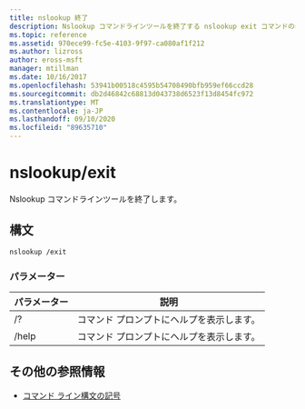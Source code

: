 ```yaml
---
title: nslookup 終了
description: Nslookup コマンドラインツールを終了する nslookup exit コマンドの参照記事。
ms.topic: reference
ms.assetid: 970ece99-fc5e-4103-9f97-ca080af1f212
ms.author: lizross
author: eross-msft
manager: mtillman
ms.date: 10/16/2017
ms.openlocfilehash: 53941b00518c4595b54708490bfb959ef66ccd28
ms.sourcegitcommit: db2d46842c68813d043738d6523f13d8454fc972
ms.translationtype: MT
ms.contentlocale: ja-JP
ms.lasthandoff: 09/10/2020
ms.locfileid: "89635710"
---
```

# <a name="nslookup-exit"></a>nslookup/exit

Nslookup コマンドラインツールを終了します。

## <a name="syntax"></a>構文

```
nslookup /exit
```

### <a name="parameters"></a>パラメーター

| パラメーター | 説明 |
| --------- | ----------- |
| /? | コマンド プロンプトにヘルプを表示します。 |
| /help | コマンド プロンプトにヘルプを表示します。 |

## <a name="additional-references"></a>その他の参照情報

- [コマンド ライン構文の記号](command-line-syntax-key.md)
